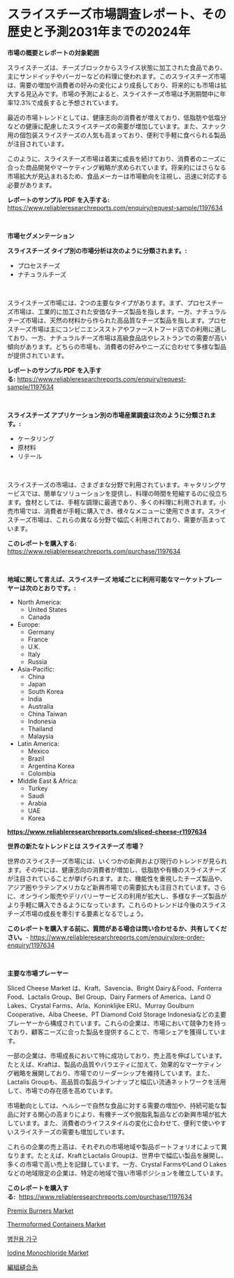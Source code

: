 <p><h1>スライスチーズ市場調査レポート、その歴史と予測2031年までの2024年</h1></p><p><strong>市場の概要とレポートの対象範囲</strong></p>
<p><p>スライスチーズは、チーズブロックからスライス状態に加工された食品であり、主にサンドイッチやバーガーなどの料理に使われます。このスライスチーズ市場は、需要の増加や消費者の好みの変化により成長しており、将来的にも市場は拡大する見込みです。市場の予測によると、スライスチーズ市場は予測期間中に年率12.3%で成長すると予想されています。</p><p>最近の市場トレンドとしては、健康志向の消費者が増えており、低脂肪や低塩分などの健康に配慮したスライスチーズの需要が増加しています。また、スナック用の個包装スライスチーズの人気も高まっており、便利で手軽に食べられる製品が注目されています。</p><p>このように、スライスチーズ市場は着実に成長を続けており、消費者のニーズに合った商品開発やマーケティング戦略が求められています。将来的にはさらなる市場拡大が見込まれるため、食品メーカーは市場動向を注視し、迅速に対応する必要があります。</p></p>
<p><strong>レポートのサンプル PDF を入手する:</strong> <a href="https://www.reliableresearchreports.com/enquiry/request-sample/1197634">https://www.reliableresearchreports.com/enquiry/request-sample/1197634</a></p>
<p>&nbsp;</p>
<p><strong>市場セグメンテーション</strong></p>
<p><strong>スライスチーズ タイプ別の市場分析は次のように分類されます。:</strong></p>
<p><ul><li>プロセスチーズ</li><li>ナチュラルチーズ</li></ul></p>
<p>&nbsp;</p>
<p><p>スライスチーズ市場には、2つの主要なタイプがあります。まず、プロセスチーズ市場は、工業的に加工された安価なチーズ製品を指します。一方、ナチュラルチーズ市場は、天然の材料から作られた高品質なチーズ製品を指します。プロセスチーズ市場は主にコンビニエンスストアやファーストフード店での利用に適しており、一方、ナチュラルチーズ市場は高級食品店やレストランでの需要が高い傾向があります。どちらの市場も、消費者の好みやニーズに合わせて多様な製品が提供されています。</p></p>
<p><strong>レポートのサンプル PDF を入手する:</strong>&nbsp;<a href="https://www.reliableresearchreports.com/enquiry/request-sample/1197634">https://www.reliableresearchreports.com/enquiry/request-sample/1197634</a></p>
<p>&nbsp;</p>
<p><strong> スライスチーズ アプリケーション別の市場産業調査は次のように分類されます。:</strong></p>
<p><ul><li>ケータリング</li><li>原材料</li><li>リテール</li></ul></p>
<p>&nbsp;</p>
<p><p>スライスチーズの市場は、さまざまな分野で利用されています。キャタリングサービスでは、簡単なソリューションを提供し、料理の時間を短縮するのに役立ちます。食材としては、手軽な調理に最適であり、多くの料理に利用されます。小売市場では、消費者が手軽に購入でき、様々なメニューに使用できます。スライスチーズ市場は、これらの異なる分野で幅広く利用されており、需要が高まっています。</p></p>
<p><strong>このレポートを購入する:</strong>&nbsp; <a href="https://www.reliableresearchreports.com/purchase/1197634">https://www.reliableresearchreports.com/purchase/1197634</a></p>
<p>&nbsp;</p>
<p><strong>地域に関して言えば、スライスチーズ 地域ごとに利用可能なマーケットプレーヤーは次のとおりです。:</strong></p>
<p><ul>
    <li>
        North America:
        <ul>
            <li>United States</li>
            <li>Canada</li>
        </ul>
    </li>
    <li>
        Europe:
        <ul>
            <li>Germany</li>
            <li>France</li>
            <li>U.K.</li>
            <li>Italy</li>
            <li>Russia</li>
        </ul>
    </li>
    <li>
        Asia-Pacific:
        <ul>
            <li>China</li>
            <li>Japan</li>
            <li>South Korea</li>
            <li>India</li>
            <li>Australia</li>
            <li>China Taiwan</li>
            <li>Indonesia</li>
            <li>Thailand</li>
            <li>Malaysia</li>
        </ul>
    </li>
    <li>
        Latin America:
        <ul>
            <li>Mexico</li>
            <li>Brazil</li>
            <li>Argentina Korea</li>
            <li>Colombia</li>
        </ul>
    </li>
    <li>
        Middle East & Africa:
        <ul>
            <li>Turkey</li>
            <li>Saudi</li>
            <li>Arabia</li>
            <li>UAE</li>
            <li>Korea</li>
        </ul>
    </li>
    </ul></p>
<p><strong><a href="https://www.reliableresearchreports.com/sliced-cheese-r1197634">https://www.reliableresearchreports.com/sliced-cheese-r1197634</a></strong>&nbsp;</p>
<p><strong>世界の新たなトレンドとは スライスチーズ 市場？</strong></p>
<p><p>世界のスライスチーズ市場には、いくつかの新興および現行のトレンドが見られます。その中には、健康志向の消費者が増加し、低脂肪や有機のスライスチーズが注目されていることが挙げられます。また、機能性を重視したチーズ製品や、アジア圏やラテンアメリカなど新興市場での需要拡大も注目されています。さらに、オンライン販売やデリバリーサービスの利用が拡大し、多様なチーズ製品がより手軽に購入できるようになっています。これらのトレンドは今後のスライスチーズ市場の成長を牽引する要素となるでしょう。</p></p>
<p><strong>このレポートを購入する前に、質問がある場合は問い合わせるか、共有してください。</strong>- <a href="https://www.reliableresearchreports.com/enquiry/pre-order-enquiry/1197634">https://www.reliableresearchreports.com/enquiry/pre-order-enquiry/1197634</a></p>
<p>&nbsp;</p>
<p><strong>主要な市場プレーヤー</strong></p>
<p><p>Sliced Cheese Market は、Kraft、Savencia、Bright Dairy＆Food、Fonterra Food、Lactalis Group、Bel Group、Dairy Farmers of America、Land O Lakes、Crystal Farms、Arla、Koninklijke ERU、Murray Goulburn Cooperative、Alba Cheese、PT Diamond Cold Storage Indonesiaなどの主要プレーヤーから構成されています。これらの企業は、市場において競争力を持っており、顧客ニーズに合った製品を提供することで、市場シェアを獲得しています。</p><p>一部の企業は、市場成長において特に成功しており、売上高を伸ばしています。たとえば、Kraftは、製品の品質やバラエティに加えて、効果的なマーケティング戦略を展開しており、市場でのリーダーシップを維持しています。また、Lactalis Groupも、高品質の製品ラインナップと幅広い流通ネットワークを活用して、市場での存在感を高めています。</p><p>市場動向としては、ヘルシーで自然な食品に対する需要の増加や、持続可能な製品に対する関心の高まりにより、有機チーズや脱脂乳製品などの新興市場が拡大しています。また、消費者のライフスタイルの変化に合わせて、便利で使いやすいスライスチーズの需要も増加しています。</p><p>これらの企業の売上高は、それぞれの市場地域や製品ポートフォリオによって異なります。たとえば、KraftとLactalis Groupは、世界中で幅広い製品を展開し、多くの市場で高い売上を記録しています。一方、Crystal FarmsやLand O Lakesなどの地域限定の企業は、特定の地域で強い市場ポジションを確立しています。</p></p>
<p><strong>このレポートを購入する:</strong>&nbsp;&nbsp;<a href="https://www.reliableresearchreports.com/purchase/1197634">https://www.reliableresearchreports.com/purchase/1197634</a></p>
<p><p><a href="https://view.publitas.com/reportprime-1/premix-burners-market-size-growing-and-forecasted-for-period-from-2024-2031-and-provides-complete-market-analysis-of-this-market/">Premix Burners Market</a></p><p><a href="https://issuu.com/reportprime-2/docs/thermoformed-containers-market-size-2030.pptx">Thermoformed Containers Market</a></p><p><a href="https://github.com/vsap75a286l/Market-Research-Report-List-1/blob/main/922931121262.md">병원용 가구</a></p><p><a href="https://scarlet-rocket-c63.notion.site/Iodine-Monochloride-Market-The-Key-To-Successful-Business-Strategy-Forecast-Till-2031-5c91ab428e4b4dd2bbe922029147b517">Iodine Monochloride Market</a></p><p><a href="https://github.com/NashBeahan2023/Market-Research-Report-List-1/blob/main/118947322825.md">編組縫合糸</a></p></p>